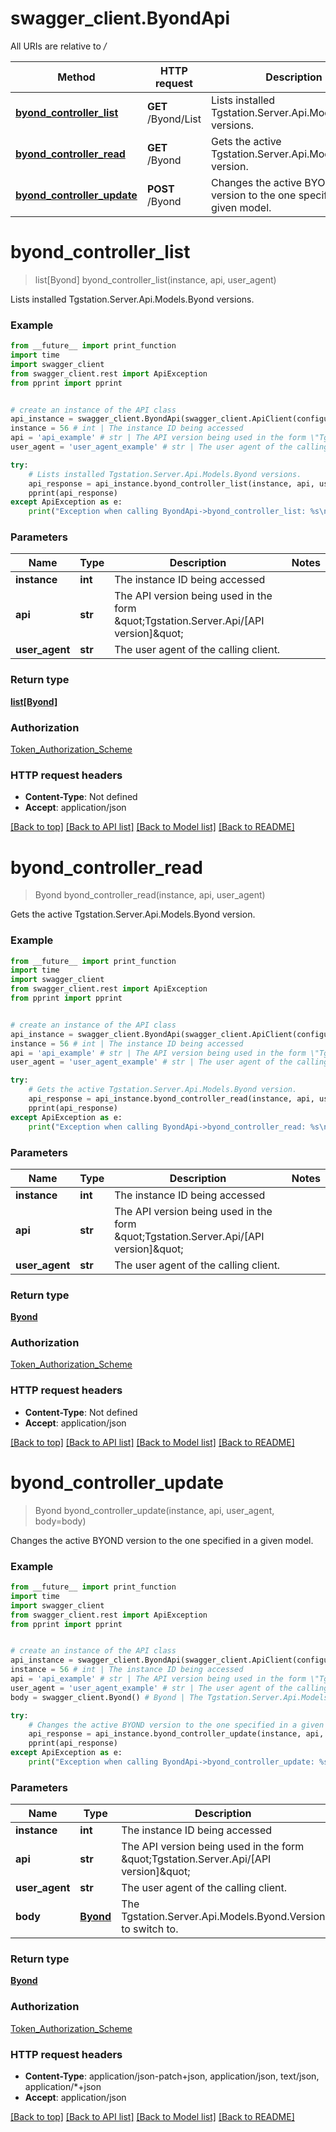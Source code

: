 # swagger_client.ByondApi

All URIs are relative to */*

Method | HTTP request | Description
------------- | ------------- | -------------
[**byond_controller_list**](ByondApi.md#byond_controller_list) | **GET** /Byond/List | Lists installed Tgstation.Server.Api.Models.Byond versions.
[**byond_controller_read**](ByondApi.md#byond_controller_read) | **GET** /Byond | Gets the active Tgstation.Server.Api.Models.Byond version.
[**byond_controller_update**](ByondApi.md#byond_controller_update) | **POST** /Byond | Changes the active BYOND version to the one specified in a given model.

# **byond_controller_list**
> list[Byond] byond_controller_list(instance, api, user_agent)

Lists installed Tgstation.Server.Api.Models.Byond versions.

### Example
```python
from __future__ import print_function
import time
import swagger_client
from swagger_client.rest import ApiException
from pprint import pprint


# create an instance of the API class
api_instance = swagger_client.ByondApi(swagger_client.ApiClient(configuration))
instance = 56 # int | The instance ID being accessed
api = 'api_example' # str | The API version being used in the form \"Tgstation.Server.Api/[API version]\"
user_agent = 'user_agent_example' # str | The user agent of the calling client.

try:
    # Lists installed Tgstation.Server.Api.Models.Byond versions.
    api_response = api_instance.byond_controller_list(instance, api, user_agent)
    pprint(api_response)
except ApiException as e:
    print("Exception when calling ByondApi->byond_controller_list: %s\n" % e)
```

### Parameters

Name | Type | Description  | Notes
------------- | ------------- | ------------- | -------------
 **instance** | **int**| The instance ID being accessed | 
 **api** | **str**| The API version being used in the form \&quot;Tgstation.Server.Api/[API version]\&quot; | 
 **user_agent** | **str**| The user agent of the calling client. | 

### Return type

[**list[Byond]**](Byond.md)

### Authorization

[Token_Authorization_Scheme](../README.md#Token_Authorization_Scheme)

### HTTP request headers

 - **Content-Type**: Not defined
 - **Accept**: application/json

[[Back to top]](#) [[Back to API list]](../README.md#documentation-for-api-endpoints) [[Back to Model list]](../README.md#documentation-for-models) [[Back to README]](../README.md)

# **byond_controller_read**
> Byond byond_controller_read(instance, api, user_agent)

Gets the active Tgstation.Server.Api.Models.Byond version.

### Example
```python
from __future__ import print_function
import time
import swagger_client
from swagger_client.rest import ApiException
from pprint import pprint


# create an instance of the API class
api_instance = swagger_client.ByondApi(swagger_client.ApiClient(configuration))
instance = 56 # int | The instance ID being accessed
api = 'api_example' # str | The API version being used in the form \"Tgstation.Server.Api/[API version]\"
user_agent = 'user_agent_example' # str | The user agent of the calling client.

try:
    # Gets the active Tgstation.Server.Api.Models.Byond version.
    api_response = api_instance.byond_controller_read(instance, api, user_agent)
    pprint(api_response)
except ApiException as e:
    print("Exception when calling ByondApi->byond_controller_read: %s\n" % e)
```

### Parameters

Name | Type | Description  | Notes
------------- | ------------- | ------------- | -------------
 **instance** | **int**| The instance ID being accessed | 
 **api** | **str**| The API version being used in the form \&quot;Tgstation.Server.Api/[API version]\&quot; | 
 **user_agent** | **str**| The user agent of the calling client. | 

### Return type

[**Byond**](Byond.md)

### Authorization

[Token_Authorization_Scheme](../README.md#Token_Authorization_Scheme)

### HTTP request headers

 - **Content-Type**: Not defined
 - **Accept**: application/json

[[Back to top]](#) [[Back to API list]](../README.md#documentation-for-api-endpoints) [[Back to Model list]](../README.md#documentation-for-models) [[Back to README]](../README.md)

# **byond_controller_update**
> Byond byond_controller_update(instance, api, user_agent, body=body)

Changes the active BYOND version to the one specified in a given model.

### Example
```python
from __future__ import print_function
import time
import swagger_client
from swagger_client.rest import ApiException
from pprint import pprint


# create an instance of the API class
api_instance = swagger_client.ByondApi(swagger_client.ApiClient(configuration))
instance = 56 # int | The instance ID being accessed
api = 'api_example' # str | The API version being used in the form \"Tgstation.Server.Api/[API version]\"
user_agent = 'user_agent_example' # str | The user agent of the calling client.
body = swagger_client.Byond() # Byond | The Tgstation.Server.Api.Models.Byond.Version to switch to. (optional)

try:
    # Changes the active BYOND version to the one specified in a given model.
    api_response = api_instance.byond_controller_update(instance, api, user_agent, body=body)
    pprint(api_response)
except ApiException as e:
    print("Exception when calling ByondApi->byond_controller_update: %s\n" % e)
```

### Parameters

Name | Type | Description  | Notes
------------- | ------------- | ------------- | -------------
 **instance** | **int**| The instance ID being accessed | 
 **api** | **str**| The API version being used in the form \&quot;Tgstation.Server.Api/[API version]\&quot; | 
 **user_agent** | **str**| The user agent of the calling client. | 
 **body** | [**Byond**](Byond.md)| The Tgstation.Server.Api.Models.Byond.Version to switch to. | [optional] 

### Return type

[**Byond**](Byond.md)

### Authorization

[Token_Authorization_Scheme](../README.md#Token_Authorization_Scheme)

### HTTP request headers

 - **Content-Type**: application/json-patch+json, application/json, text/json, application/*+json
 - **Accept**: application/json

[[Back to top]](#) [[Back to API list]](../README.md#documentation-for-api-endpoints) [[Back to Model list]](../README.md#documentation-for-models) [[Back to README]](../README.md)


